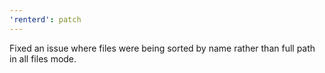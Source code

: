 ```yaml
---
'renterd': patch
---
```


Fixed an issue where files were being sorted by name rather than full path in all files mode.

